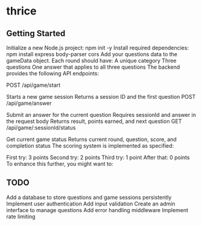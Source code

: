 # thrice

## Getting Started

Initialize a new Node.js project:
npm init -y
Install required dependencies:
npm install express body-parser cors
Add your questions data to the gameData object. Each round should have:
A unique category
Three questions
One answer that applies to all three questions
The backend provides the following API endpoints:

POST /api/game/start

Starts a new game session
Returns a session ID and the first question
POST /api/game/answer

Submit an answer for the current question
Requires sessionId and answer in the request body
Returns result, points earned, and next question
GET /api/game/:sessionId/status

Get current game status
Returns current round, question, score, and completion status
The scoring system is implemented as specified:

First try: 3 points
Second try: 2 points
Third try: 1 point
After that: 0 points
To enhance this further, you might want to:

## TODO

Add a database to store questions and game sessions persistently
Implement user authentication
Add input validation
Create an admin interface to manage questions
Add error handling middleware
Implement rate limiting
